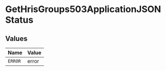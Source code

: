 # GetHrisGroups503ApplicationJSONStatus


## Values

| Name    | Value   |
| ------- | ------- |
| `ERROR` | error   |